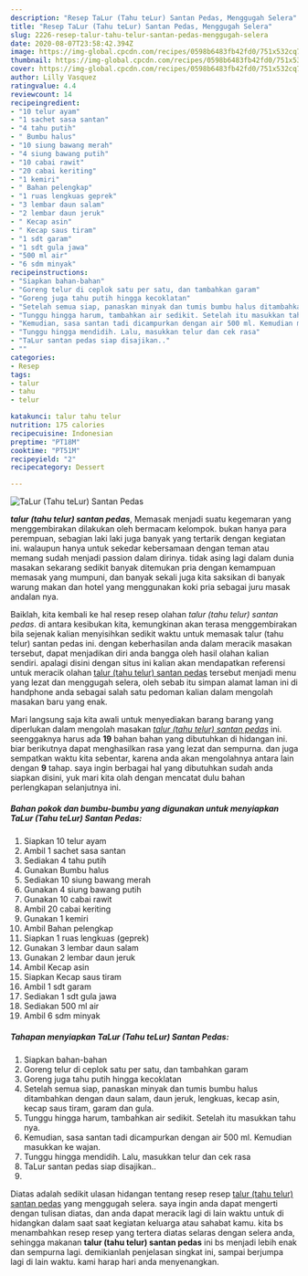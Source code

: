 ```yaml
---
description: "Resep TaLur (Tahu teLur) Santan Pedas, Menggugah Selera"
title: "Resep TaLur (Tahu teLur) Santan Pedas, Menggugah Selera"
slug: 2226-resep-talur-tahu-telur-santan-pedas-menggugah-selera
date: 2020-08-07T23:58:42.394Z
image: https://img-global.cpcdn.com/recipes/0598b6483fb42fd0/751x532cq70/talur-tahu-telur-santan-pedas-foto-resep-utama.jpg
thumbnail: https://img-global.cpcdn.com/recipes/0598b6483fb42fd0/751x532cq70/talur-tahu-telur-santan-pedas-foto-resep-utama.jpg
cover: https://img-global.cpcdn.com/recipes/0598b6483fb42fd0/751x532cq70/talur-tahu-telur-santan-pedas-foto-resep-utama.jpg
author: Lilly Vasquez
ratingvalue: 4.4
reviewcount: 14
recipeingredient:
- "10 telur ayam"
- "1 sachet sasa santan"
- "4 tahu putih"
- " Bumbu halus"
- "10 siung bawang merah"
- "4 siung bawang putih"
- "10 cabai rawit"
- "20 cabai keriting"
- "1 kemiri"
- " Bahan pelengkap"
- "1 ruas lengkuas geprek"
- "3 lembar daun salam"
- "2 lembar daun jeruk"
- " Kecap asin"
- " Kecap saus tiram"
- "1 sdt garam"
- "1 sdt gula jawa"
- "500 ml air"
- "6 sdm minyak"
recipeinstructions:
- "Siapkan bahan-bahan"
- "Goreng telur di ceplok satu per satu, dan tambahkan garam"
- "Goreng juga tahu putih hingga kecoklatan"
- "Setelah semua siap, panaskan minyak dan tumis bumbu halus ditambahkan dengan daun salam, daun jeruk, lengkuas, kecap asin, kecap saus tiram, garam dan gula."
- "Tunggu hingga harum, tambahkan air sedikit. Setelah itu masukkan tahu nya."
- "Kemudian, sasa santan tadi dicampurkan dengan air 500 ml. Kemudian masukkan ke wajan."
- "Tunggu hingga mendidih. Lalu, masukkan telur dan cek rasa"
- "TaLur santan pedas siap disajikan.."
- ""
categories:
- Resep
tags:
- talur
- tahu
- telur

katakunci: talur tahu telur 
nutrition: 175 calories
recipecuisine: Indonesian
preptime: "PT18M"
cooktime: "PT51M"
recipeyield: "2"
recipecategory: Dessert

---
```



![TaLur (Tahu teLur) Santan Pedas](https://img-global.cpcdn.com/recipes/0598b6483fb42fd0/751x532cq70/talur-tahu-telur-santan-pedas-foto-resep-utama.jpg)

<b><i>talur (tahu telur) santan pedas</i></b>, Memasak menjadi suatu kegemaran yang menggembirakan dilakukan oleh bermacam kelompok. bukan hanya para perempuan, sebagian laki laki juga banyak yang tertarik dengan kegiatan ini. walaupun hanya untuk sekedar kebersamaan dengan teman atau memang sudah menjadi passion dalam dirinya. tidak asing lagi dalam dunia masakan sekarang sedikit banyak ditemukan pria dengan kemampuan memasak yang mumpuni, dan banyak sekali juga kita saksikan di banyak warung makan dan hotel yang menggunakan koki pria sebagai juru masak andalan nya.

Baiklah, kita kembali ke hal resep resep olahan <i>talur (tahu telur) santan pedas</i>. di antara kesibukan kita, kemungkinan akan terasa menggembirakan bila sejenak kalian menyisihkan sedikit waktu untuk memasak talur (tahu telur) santan pedas ini. dengan keberhasilan anda dalam meracik masakan tersebut, dapat menjadikan diri anda bangga oleh hasil olahan kalian sendiri. apalagi disini dengan situs ini kalian akan mendapatkan referensi untuk meracik olahan <u>talur (tahu telur) santan pedas</u> tersebut menjadi menu yang lezat dan menggugah selera, oleh sebab itu simpan alamat laman ini di handphone anda sebagai salah satu pedoman kalian dalam mengolah masakan baru yang enak.




Mari langsung saja kita awali untuk menyediakan barang barang yang diperlukan dalam mengolah masakan <u><i>talur (tahu telur) santan pedas</i></u> ini. seenggaknya harus ada <b>19</b> bahan bahan yang dibutuhkan di hidangan ini. biar berikutnya dapat menghasilkan rasa yang lezat dan sempurna. dan juga sempatkan waktu kita sebentar, karena anda akan mengolahnya antara lain dengan <b>9</b> tahap. saya ingin berbagai hal yang dibutuhkan sudah anda siapkan disini, yuk mari kita olah dengan mencatat dulu bahan perlengkapan selanjutnya ini.

<!--inarticleads1-->

##### Bahan pokok dan bumbu-bumbu yang digunakan untuk menyiapkan TaLur (Tahu teLur) Santan Pedas:

1. Siapkan 10 telur ayam
1. Ambil 1 sachet sasa santan
1. Sediakan 4 tahu putih
1. Gunakan  Bumbu halus
1. Sediakan 10 siung bawang merah
1. Gunakan 4 siung bawang putih
1. Gunakan 10 cabai rawit
1. Ambil 20 cabai keriting
1. Gunakan 1 kemiri
1. Ambil  Bahan pelengkap
1. Siapkan 1 ruas lengkuas (geprek)
1. Gunakan 3 lembar daun salam
1. Gunakan 2 lembar daun jeruk
1. Ambil  Kecap asin
1. Siapkan  Kecap saus tiram
1. Ambil 1 sdt garam
1. Sediakan 1 sdt gula jawa
1. Sediakan 500 ml air
1. Ambil 6 sdm minyak




<!--inarticleads2-->

##### Tahapan menyiapkan TaLur (Tahu teLur) Santan Pedas:

1. Siapkan bahan-bahan
1. Goreng telur di ceplok satu per satu, dan tambahkan garam
1. Goreng juga tahu putih hingga kecoklatan
1. Setelah semua siap, panaskan minyak dan tumis bumbu halus ditambahkan dengan daun salam, daun jeruk, lengkuas, kecap asin, kecap saus tiram, garam dan gula.
1. Tunggu hingga harum, tambahkan air sedikit. Setelah itu masukkan tahu nya.
1. Kemudian, sasa santan tadi dicampurkan dengan air 500 ml. Kemudian masukkan ke wajan.
1. Tunggu hingga mendidih. Lalu, masukkan telur dan cek rasa
1. TaLur santan pedas siap disajikan..
1. 




Diatas adalah sedikit ulasan hidangan tentang resep resep <u>talur (tahu telur) santan pedas</u> yang menggugah selera. saya ingin anda dapat mengerti dengan tulisan diatas, dan anda dapat meracik lagi di lain waktu untuk di hidangkan dalam saat saat kegiatan keluarga atau sahabat kamu. kita bs menambahkan resep resep yang tertera diatas selaras dengan selera anda, sehingga makanan <b>talur (tahu telur) santan pedas</b> ini bs menjadi lebih enak dan sempurna lagi. demikianlah penjelasan singkat ini, sampai berjumpa lagi di lain waktu. kami harap hari anda menyenangkan.
